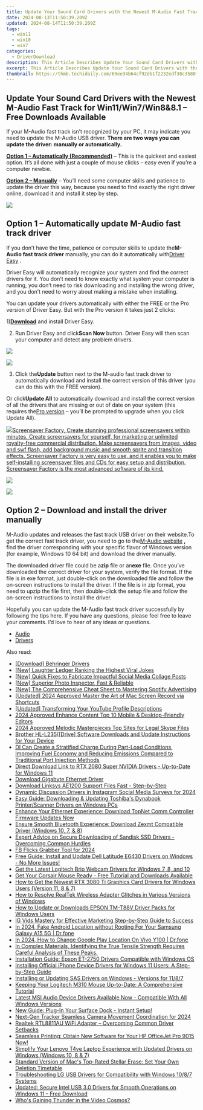 ```yaml
---
title: Update Your Sound Card Drivers with the Newest M-Audio Fast Track for Win11/Win7/Win8&8.1 – Free Downloads Available!
date: 2024-08-13T11:50:39.209Z
updated: 2024-08-14T11:50:39.209Z
tags:
  - win11
  - win10
  - win7
categories:
  - DriverDownload
description: This Article Describes Update Your Sound Card Drivers with the Newest M-Audio Fast Track for Win11/Win7/Win8&8.1 – Free Downloads Available!
excerpt: This Article Describes Update Your Sound Card Drivers with the Newest M-Audio Fast Track for Win11/Win7/Win8&8.1 – Free Downloads Available!
thumbnail: https://thmb.techidaily.com/69ee34b64cf92db1f2232edf38c3580f65ba5a6c1e5baa6cfa6ccd73ff711508.jpg
---
```


## Update Your Sound Card Drivers with the Newest M-Audio Fast Track for Win11/Win7/Win8&8.1 – Free Downloads Available

If your M-Audio fast track isn’t recognized by your PC, it may indicate you need to update the M-Audio USB driver. **There are two ways you can update the driver: manually or automatically.**

**[Option 1 – Automatically (Recommended)](https://tools.techidaily.com/drivereasy/download/)** [](https://tools.techidaily.com/drivereasy/download/) – This is the quickest and easiest option. It’s all done with just a couple of mouse clicks – easy even if you’re a computer newbie.

**[Option 2 – Manually](https://tools.techidaily.com/drivereasy/download/)**  – You’ll need some computer skills and patience to update the driver this way, because you need to find exactly the right driver online, download it and install it step by step.

<!-- affiliate ads begin -->
<a href="https://shop.mondly.com/affiliate.php?ACCOUNT=ATISTUDI&AFFILIATE=108875&PATH=https%3A%2F%2Fwww.mondly.com%3FAFFILIATE%3D108875%26RESOURCE%3D%2BEducational%2B970x90%2B"><img src="https://secure.avangate.com/images/merchant/69c418c33ec2e1a4267fa9bb77fa1428/educational-970x90.gif" border="0"></a>
<!-- affiliate ads end -->
## Option 1 – Automatically update M-Audio fast track driver

 If you don’t have the time, patience or computer skills to update the**M-Audio fast track driver** manually, you can do it automatically with[Driver Easy](https://tools.techidaily.com/drivereasy/download/) .

 Driver Easy will automatically recognize your system and find the correct drivers for it. You don’t need to know exactly what system your computer is running, you don’t need to risk downloading and installing the wrong driver, and you don’t need to worry about making a mistake when installing.

 You can update your drivers automatically with either the FREE or the Pro version of Driver Easy. But with the Pro version it takes just 2 clicks:

 1)[**Download**](https://tools.techidaily.com/drivereasy/download/) and install Driver Easy.

 2) Run Driver Easy and click**Scan Now** button. Driver Easy will then scan your computer and detect any problem drivers.

<!-- affiliate ads begin -->
<a href="https://estore.winxdvd.com/order/checkout.php?PRODS=12653808&QTY=1&AFFILIATE=108875&CART=1"><img src="https://www.winxdvd.com/affiliate/new-banner/wt-500x500.jpg" border="0"></a>
<!-- affiliate ads end -->
![](https://images.drivereasy.com/wp-content/uploads/2018/03/img_5abdd74d18191.png)

 3) Click the**Update** button next to the M-audio fast track driver to automatically download and install the correct version of this driver (you can do this with the FREE version).

 Or click**Update All** to automatically download and install the correct version of all the drivers that are missing or out of date on your system (this requires the[Pro version](https://tools.techidaily.com/drivereasy/download/) – you’ll be prompted to upgrade when you click Update All).

<!-- affiliate ads begin -->
<a href="https://secure.2checkout.com/order/checkout.php?PRODS=194977&QTY=1&AFFILIATE=108875&CART=1"><img src="https://www.blumentals.net/scrfactory/images/screensaver-software.png" border="0">Screensaver Factory, Create stunning professional screensavers within minutes. Create screensavers for yourself, for marketing or unlimited royalty-free commercial distribution. Make screensavers from images, video and swf flash, add background music and smooth sprite and transition effects. Screensaver Factory is very easy to use, and it enables you to make self-installing screensaver files and CDs for easy setup and distribution. Screensaver Factory is the most advanced software of its kind.</a>
<!-- affiliate ads end -->
![](https://images.drivereasy.com/wp-content/uploads/2018/03/img_5abdd941326a4.jpg)

<!-- affiliate ads begin -->
<a href="https://secure.2checkout.com/order/checkout.php?PRODS=3851655&QTY=1&AFFILIATE=108875&CART=1"><img src="http://www.aiseesoft.com/avangate/30p/banner.jpg" border="0"></a>
<!-- affiliate ads end -->
## Option 2 – Download and install the driver manually

 M-Audio updates and releases the fast track USB driver on their website.To get the correct fast track driver, you need to go to the[M-Audio website](http://m-audio.com/support/drivers) **,** find the driver corresponding with your specific flavor of Windows version (for example, Windows 10 64 bit) and download the driver manually.

 The downloaded driver file could be a**zip** file or an**exe** file. Once you’ve downloaded the correct driver for your system, verify the file format. If the file is in exe format, just double-click on the downloaded file and follow the on-screen instructions to install the driver. If the file is in zip format, you need to upzip the file first, then double-click the setup file and follow the on-screen instructions to install the driver.

 Hopefully you can update the M-Audio fast track driver successfully by following the tips here. If you have any questions, please feel free to leave your comments. I’d love to hear of any ideas or questions.

* [Audio](https://tools.techidaily.com/drivereasy/download/)
* [Drivers](https://tools.techidaily.com/drivereasy/download/)

<ins class="adsbygoogle"
     style="display:block"
     data-ad-format="autorelaxed"
     data-ad-client="ca-pub-7571918770474297"
     data-ad-slot="1223367746"></ins>



<ins class="adsbygoogle"
     style="display:block"
     data-ad-client="ca-pub-7571918770474297"
     data-ad-slot="8358498916"
     data-ad-format="auto"
     data-full-width-responsive="true"></ins>

<span class="atpl-alsoreadstyle">Also read:</span>
<div><ul>
<li><a href="https://driver-download.techidaily.com/download-behringer-drivers/"><u>[Download] Behringer Drivers</u></a></li>
<li><a href="https://twitter-videos.techidaily.com/new-laughter-ledger-ranking-the-highest-viral-jokes/"><u>[New] Laughter Ledger  Ranking the Highest Viral Jokes</u></a></li>
<li><a href="https://extra-guidance.techidaily.com/new-quick-fixes-to-fabricate-impactful-social-media-collage-posts/"><u>[New] Quick Fixes to Fabricate Impactful Social Media Collage Posts</u></a></li>
<li><a href="https://some-approaches.techidaily.com/new-superior-photo-inspector-fast-and-reliable/"><u>[New] Superior Photo Inspector, Fast & Reliable</u></a></li>
<li><a href="https://fox-info.techidaily.com/new-the-comprehensive-cheat-sheet-to-mastering-spotify-advertising/"><u>[New] The Comprehensive Cheat Sheet to Mastering Spotify Advertising</u></a></li>
<li><a href="https://desktop-recording.techidaily.com/updated-2024-approved-master-the-art-of-mac-screen-record-via-shortcuts/"><u>[Updated] 2024 Approved  Master the Art of Mac Screen Record via Shortcuts</u></a></li>
<li><a href="https://facebook-record-videos.techidaily.com/updated-transforming-your-youtube-profile-descriptions/"><u>[Updated] Transforming Your YouTube Profile Descriptions</u></a></li>
<li><a href="https://instagram-video-files.techidaily.com/2024-approved-enhance-content-top-10-mobile-and-desktop-friendly-editors/"><u>2024 Approved  Enhance Content  Top 10 Mobile & Desktop-Friendly Editors</u></a></li>
<li><a href="https://extra-support.techidaily.com/2024-approved-melodic-masterpieces-top-sites-for-legal-skype-files/"><u>2024 Approved  Melodic Masterpieces  Top Sites for Legal Skype Files</u></a></li>
<li><a href="https://driver-download.techidaily.com/brother-hl-l235drive-software-downloads-and-update-instructions-for-your-device/"><u>Brother HL-L235([Drive] Software Downloads and Update Instructions for Your Device</u></a></li>
<li><a href="https://driver-download.techidaily.com/di-can-create-a-stratified-charge-during-part-load-conditions-improving-fuel-economy-and-reducing-emissions-compared-to-traditional-port-injection-methods.m155/"><u>DI Can Create a Stratified Charge During Part-Load Conditions, Improving Fuel Economy and Reducing Emissions Compared to Traditional Port Injection Methods</u></a></li>
<li><a href="https://hardware-updates.techidaily.com/direct-download-link-to-rtx-2080-super-nvidia-drivers-up-to-date-for-windows-11/"><u>Direct Download Link to RTX 2080 Super NVIDIA Drivers - Up-to-Date for Windows 11</u></a></li>
<li><a href="https://driver-download.techidaily.com/download-gigabyte-ethernet-driver/"><u>Download Gigabyte Ethernet Driver</u></a></li>
<li><a href="https://driver-download.techidaily.com/download-linksys-ae1200-support-files-fast-step-by-step/"><u>Download Linksys AE1200 Support Files Fast - Step-by-Step</u></a></li>
<li><a href="https://instagram-video-files.techidaily.com/dynamic-discussion-drivers-in-instagram-social-media-surveys-for-2024/"><u>Dynamic Discussion Drivers in Instagram Social Media Surveys for 2024</u></a></li>
<li><a href="https://driver-download.techidaily.com/easy-guide-downloading-and-updating-toshibas-dynabook-printerscanner-drivers-on-windows-pcs/"><u>Easy Guide: Downloading & Updating Toshiba's Dynabook Printer/Scanner Drivers on Windows PCs</u></a></li>
<li><a href="https://driver-download.techidaily.com/enhance-your-ethernet-experience-download-topnet-comm-controller-firmware-updates-now/"><u>Enhance Your Ethernet Experience: Download TopNet Comm Controller Firmware Updates Now</u></a></li>
<li><a href="https://driver-download.techidaily.com/ensure-smooth-bluetooth-experience-download-zexmt-compatible-driver-windows-10-7-and-8/"><u>Ensure Smooth Bluetooth Experience: Download Zexmt Compatible Driver (Windows 10, 7, & 8)</u></a></li>
<li><a href="https://driver-download.techidaily.com/1722960497936-expert-advice-on-secure-downloading-of-sandisk-ssd-drivers-overcoming-common-hurdles/"><u>Expert Advice on Secure Downloading of Sandisk SSD Drivers - Overcoming Common Hurdles</u></a></li>
<li><a href="https://facebook-clips.techidaily.com/fb-flicks-grabber-tool-for-2024/"><u>FB Flicks Grabber Tool for 2024</u></a></li>
<li><a href="https://driver-download.techidaily.com/1722954093756-free-guide-install-and-update-dell-latitude-e6430-drivers-on-windows-no-more-issues/"><u>Free Guide: Install and Update Dell Latitude E6430 Drivers on Windows - No More Issues!</u></a></li>
<li><a href="https://driver-download.techidaily.com/get-the-latest-logitech-brio-webcam-drivers-for-windows-7-8-and-10/"><u>Get the Latest Logitech Brio Webcam Drivers for Windows 7, 8, and 10</u></a></li>
<li><a href="https://driver-download.techidaily.com/1722958321971-get-your-corsair-mouse-ready-free-tutorial-and-downloads-available/"><u>Get Your Corsair Mouse Ready - Free Tutorial and Downloads Available</u></a></li>
<li><a href="https://driver-download.techidaily.com/how-to-get-the-newest-rtx-3080-ti-graphics-card-drivers-for-windows-users-version-11-8-and-7/"><u>How to Get the Newest RTX 3080 Ti Graphics Card Drivers for Windows Users (Version 11, 8 & 7)</u></a></li>
<li><a href="https://driver-download.techidaily.com/how-to-resolve-realtek-wireless-adapter-glitches-in-various-versions-of-windows/"><u>How to Resolve RealTek Wireless Adapter Glitches in Various Versions of Windows</u></a></li>
<li><a href="https://driver-download.techidaily.com/how-to-update-or-downloads-epson-tm-t88v-driver-packs-for-windows-users/"><u>How to Update or Downloads EPSON TM-T88V Driver Packs for Windows Users</u></a></li>
<li><a href="https://instagram-clips.techidaily.com/ig-vids-mastery-for-effective-marketing-step-by-step-guide-to-success/"><u>IG Vids Mastery for Effective Marketing  Step-by-Step Guide to Success</u></a></li>
<li><a href="https://android-location.techidaily.com/in-2024-fake-android-location-without-rooting-for-your-samsung-galaxy-a15-5g-drfone-by-drfone-virtual/"><u>In 2024, Fake Android Location without Rooting For Your Samsung Galaxy A15 5G | Dr.fone</u></a></li>
<li><a href="https://review-topics.techidaily.com/in-2024-how-to-change-google-play-location-on-vivo-y100-drfone-by-drfone-virtual-android/"><u>In 2024, How to Change Google Play Location On Vivo Y100 | Dr.fone</u></a></li>
<li><a href="https://driver-download.techidaily.com/in-complex-materials-identifying-the-true-tensile-strength-requires-careful-analysis-of-these-peaks/"><u>In Complex Materials, Identifying the True Tensile Strength Requires Careful Analysis of These Peaks.</u></a></li>
<li><a href="https://driver-download.techidaily.com/installation-guide-epson-et-2750-drivers-compatible-with-windows-os/"><u>Installation Guide: Epson ET-2750 Drivers Compatible with Windows OS</u></a></li>
<li><a href="https://driver-download.techidaily.com/installing-official-iphone-device-drivers-for-windows-11-users-a-step-by-step-guide/"><u>Installing Official iPhone Device Drivers for Windows 11 Users: A Step-by-Step Guide</u></a></li>
<li><a href="https://driver-download.techidaily.com/installing-or-updating-sas-drivers-on-windows-versions-for-1187/"><u>Installing or Updating SAS Drivers on Windows - Versions for 11/8/7</u></a></li>
<li><a href="https://driver-download.techidaily.com/keeping-your-logitech-m310-mouse-up-to-date-a-comprehensive-tutorial/"><u>Keeping Your Logitech M310 Mouse Up-to-Date: A Comprehensive Tutorial</u></a></li>
<li><a href="https://driver-download.techidaily.com/latest-msi-audio-device-drivers-available-now-compatible-with-all-windows-versions/"><u>Latest MSI Audio Device Drivers Available Now - Compatible With All Windows Versions</u></a></li>
<li><a href="https://driver-download.techidaily.com/new-guide-plug-in-your-surface-dock-instant-setup/"><u>New Guide: Plug-In Your Surface Dock - Instant Setup!</u></a></li>
<li><a href="https://extra-approaches.techidaily.com/next-gen-tracker-seamless-camera-movement-coordination-for-2024/"><u>Next-Gen Tracker  Seamless Camera Movement Coordination for 2024</u></a></li>
<li><a href="https://driver-download.techidaily.com/realtek-rtl8811au-wifi-adapter-overcoming-common-driver-setbacks/"><u>Realtek RTL8811AU WiFi Adapter – Overcoming Common Driver Setbacks</u></a></li>
<li><a href="https://driver-download.techidaily.com/seamless-printing-obtain-new-software-for-your-hp-officejet-pro-9015-now/"><u>Seamless Printing: Obtain New Software for Your HP OfficeJet Pro 9015 Now!</u></a></li>
<li><a href="https://driver-download.techidaily.com/simplify-your-lenovo-t4ve-laptop-experience-with-updated-drivers-on-windows-windows-10-8-and-7/"><u>Simplify Your Lenovo T4ve Laptop Experience with Updated Drivers on Windows (Windows 10, 8 & 7)</u></a></li>
<li><a href="https://data-safeguard.techidaily.com/1721202707982-standard-version-of-macs-top-rated-stellar-erase-set-your-own-deletion-timetable/"><u>Standard Version of Mac's Top-Rated Stellar Erase: Set Your Own Deletion Timetable</u></a></li>
<li><a href="https://driver-download.techidaily.com/troubleshooting-lg-usb-drivers-for-compatibility-with-windows-1087-systems/"><u>Troubleshooting LG USB Drivers for Compatibility with Windows 10/8/7 Systems</u></a></li>
<li><a href="https://driver-download.techidaily.com/updated-secure-intel-usb-30-drivers-for-smooth-operations-on-windows-11-free-download/"><u>Updated: Secure Intel USB 3.0 Drivers for Smooth Operations on Windows 11 – Free Download</u></a></li>
<li><a href="https://youtube-videos.techidaily.com/whos-gaining-thunder-in-the-video-cosmos/"><u>Who's Gaining Thunder in the Video Cosmos?</u></a></li>
</ul></div>
